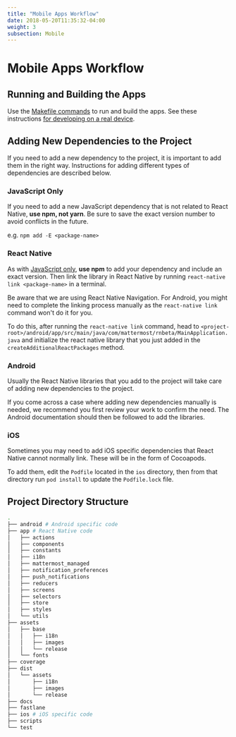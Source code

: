 ```yaml
---
title: "Mobile Apps Workflow"
date: 2018-05-20T11:35:32-04:00
weight: 3
subsection: Mobile
---
```


# Mobile Apps  Workflow

## Running and Building the Apps

Use the [Makefile commands](/contribute/mobile/makefile) to run and build the apps. See these instructions [for developing on a real device](/contribute/mobile/run-on-device).

## Adding New Dependencies to the Project

If you need to add a new dependency to the project, it is important to add them in the right way. Instructions for adding different types of dependencies are described below.

### JavaScript Only

If you need to add a new JavaScript dependency that is not related to React Native, **use npm, not yarn**. Be sure to save the exact version number to avoid conflicts in the future.

e.g. `npm add -E <package-name>`

### React Native

As with [JavaScript only](https://docs.mattermost.com/developer/mobile-developer-setup.html#javascript-only), **use npm** to add your dependency and include an exact version. Then link the library in React Native by running `react-native link <package-name>` in a terminal.

Be aware that we are using React Native Navigation. For Android, you might need to complete the linking process manually as the `react-native link` command won't do it for you.

To do this, after running the `react-native link` command, head to `<project-root>/android/app/src/main/java/com/mattermost/rnbeta/MainApplication.java` and initialize the react native library that you just added in the `createAdditionalReactPackages` method.

### Android

Usually the React Native libraries that you add to the project will take care of adding new dependencies to the project.

If you come across a case where adding new dependencies manually is needed, we recommend you first review your work to confirm the need. The Android documentation should then be followed to add the libraries.

### iOS

Sometimes you may need to add iOS specific dependencies that React Native cannot normally link. These will be in the form of Cocoapods.

To add them, edit the `Podfile` located in the `ios` directory, then from that directory run `pod install` to update the `Podfile.lock` file.

## Project Directory Structure

 ```sh
 .
 ├── android # Android specific code
 ├── app # React Native code
 │   ├── actions
 │   ├── components
 │   ├── constants
 │   ├── i18n
 │   ├── mattermost_managed
 │   ├── notification_preferences
 │   ├── push_notifications
 │   ├── reducers
 │   ├── screens
 │   ├── selectors
 │   ├── store
 │   ├── styles
 │   └── utils
 ├── assets
 │   ├── base
 │   │   ├── i18n
 │   │   ├── images
 │   │   └── release
 │   └── fonts
 ├── coverage
 ├── dist
 │   └── assets
 │       ├── i18n
 │       ├── images
 │       └── release
 ├── docs
 ├── fastlane
 ├── ios # iOS specific code
 ├── scripts
 └── test
```
